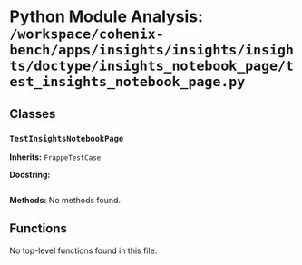 # Python Module Analysis: `/workspace/cohenix-bench/apps/insights/insights/insights/doctype/insights_notebook_page/test_insights_notebook_page.py`

## Classes

### `TestInsightsNotebookPage`
**Inherits:** `FrappeTestCase`


**Docstring:**
```

```

**Methods:**
No methods found.




## Functions

No top-level functions found in this file.
